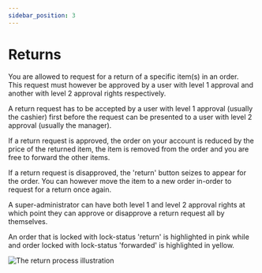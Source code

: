 ```yaml
---
sidebar_position: 3
---
```


# Returns

You are allowed to request for a return of a specific item(s) in an order.  
This request must however be approved by a user with level 1 approval and another with level 2 approval rights respectively.

A return request has to be accepted by a user with level 1 approval (usually the cashier) first before the request can be presented to a user with level 2 approval (usually the manager).

If a return request is approved, the order on your account is reduced by the price of the returned item, the item is removed from the order and you are free to forward the other items.

If a return request is disapproved, the 'return' button seizes to appear for the order. You can however move the item to a new order in-order to request for a return once again.

A super-administrator can have both level 1 and level 2 approval rights at which point they can approve or disapprove a return request all by themselves.

An order that is locked with lock-status 'return' is highlighted in pink while and order locked with lock-status 'forwarded' is highlighted in yellow.

![The return process illustration](/img/returns_process.png)
